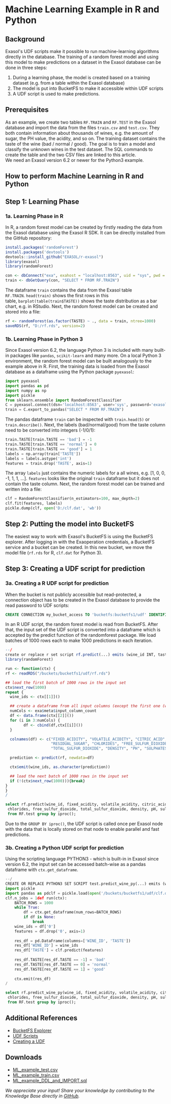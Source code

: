 # Machine Learning Example in R and Python 
## Background

Exasol's UDF scripts make it possible to run machine-learning algorithms directly in the database. The training of a random forest model and using this model to make predictions on a dataset in the Exasol database can be done in three steps:

1. During a learning phase, the model is created based on a training dataset (e.g. from a table within the Exasol database)
2. The model is put into BucketFS to make it accessible within UDF scripts
3. A UDF script is used to make predictions.

## Prerequisites

As an example, we create two tables `RF.TRAIN` and `RF.TEST` in the Exasol database and import the data from the files `train.csv` and `test.csv`. They both contain information about thousands of wines, e.g. the amount of sugar, the PH value, the acidity, and so on. The training dataset contains the taste of the wine (bad / normal / good). The goal is to train a model and classify the unknown wines in the test dataset. The SQL commands to create the table and the two CSV files are linked to this article.  
We need an Exasol version 6.2 or newer for the Python3 example.

## How to perform Machine Learning in R and Python

## Step 1: Learning Phase

### 1a. Learning Phase in R

In R, a random forest model can be created by firstly reading the data from the Exasol database using the Exasol R SDK. It can be directly installed from the GitHub repository:


```r
install.packages('randomForest')
install.packages('devtools')
devtools::install_github("EXASOL/r-exasol")
library(exasol)
library(randomForest)

con <- dbConnect("exa", exahost = "localhost:8563", uid = "sys", pwd = "exasol")
train <- dbGetQuery(con, "SELECT * FROM RF.TRAIN")
```
The dataframe `train` contains the data from the Exasol table `RF.TRAIN`. `head(train)` shows the first rows in this table, `barplot(table(train$TASTE))` shows the taste distribution as a bar chart, e.g. in RStudio. Next, the random forest model can be created and stored into a file:


```r
rf <- randomForest(as.factor(TASTE) ~ ., data = train, ntree=1000)
saveRDS(rf, "D:/rf.rds", version=2)
```
### 1b. Learning Phase in Python 3

Since Exasol version 6.2, the language Python 3 is included with many built-in packages like `pandas`, `scikit-learn` and many more. On a local Python 3 environment, the random forest model can be built analogously to the example above in R. First, the training data is loaded from the Exasol database as a dataframe using the Python package `pyexasol`:


```python
import pyexasol
import pandas as pd
import numpy as np
import pickle
from sklearn.ensemble import RandomForestClassifier
C = pyexasol.connect(dsn='localhost:8563', user='sys', password='exasol')
train = C.export_to_pandas("SELECT * FROM RF.TRAIN") 
```
The pandas dataframe `train` can be inspected with `train.head(5)` or `train.describe()`. Next, the labels (bad/normal/good) from the taste column need to be converted into integers (-1/0/1):


```python
train.TASTE[train.TASTE == 'bad'] = -1
train.TASTE[train.TASTE == 'normal'] = 0
train.TASTE[train.TASTE == 'good'] = 1
labels = np.array(train['TASTE'])
labels = labels.astype('int')
features = train.drop('TASTE', axis=1)
```
The array `labels` just contains the numeric labels for a all wines, e.g. [1, 0, 0, -1, 1, 1, ...]. `features` looks like the original `train` dataframe but it does not contain the taste column. Next, the random forest model can be trained and written into a file:


```python
clf = RandomForestClassifier(n_estimators=100, max_depth=2)
clf.fit(features, labels)
pickle.dump(clf, open('D:/clf.dat', 'wb'))
```
## Step 2: Putting the model into BucketFS

The easiest way to work with Exasol's BucketFS is using the BucketFS explorer. After logging in with the Exaoperation credentials, a BucketFS service and a bucket can be created. In this new bucket, we move the model file (`rf.rds` for R, `clf.dat` for Python 3).

## Step 3: Creating a UDF script for prediction

### 3a. Creating a R UDF script for prediction

When the bucket is not publicly accessible but read-protected, a connection object has to be created in the Exasol database to provide the read password to UDF scripts:


```sql
CREATE CONNECTION my_bucket_access TO 'bucketfs:bucketfs1/udf' IDENTIFIED BY '12345'; 
```
In an R UDF script, the random forest model is read from BucketFS. After that, the input set of the UDF script is converted into a dataframe which is accepted by the predict function of the randomforest package. We load batches of 1000 rows each to make 1000 predictions in each iteration.


```r
--/
create or replace r set script rf.predict(...) emits (wine_id INT, taste VARCHAR(6)) as
library(randomForest)

run <- function(ctx) {
rf <- readRDS("/buckets/bucketfs1/udf/rf.rds")

## load the first batch of 1000 rows in the input set
ctx$next_row(1000)
repeat {
  wine_ids <- ctx[[1]]()

  ## create a dataframe from all input columns (except the first one (wine_id))
  numCols <- exa$meta$input_column_count
  df <- data.frame(ctx[[2]]())
  for (i in 3:numCols) {
        df <- cbind(df,ctx[[i]]())
  }

  colnames(df) <- c("FIXED_ACIDITY", "VOLATILE_ACIDITY", "CITRIC_ACID",
                    "RESIDUAL_SUGAR", "CHLORIDES", "FREE_SULFUR_DIOXIDE",
                    "TOTAL_SULFUR_DIOXIDE", "DENSITY", "PH", "SULPHATES", "ALCOHOL")

  prediction <- predict(rf, newdata=df)

  ctx$emit(wine_ids, as.character(prediction))  

  ## load the next batch of 1000 rows in the input set
  if (!(ctx$next_row(1000))){break}
}
}
/
```

```sql
select rf.predict(wine_id, fixed_acidity, volatile_acidity, citric_acid, residual_sugar, 
 chlorides, free_sulfur_dioxide, total_sulfur_dioxide, density, pH, sulphates, alcohol) 
 from RF.test group by iproc(); 
```
Due to the `GROUP BY iproc()`, the UDF script is called once per Exasol node with the data that is locally stored on that node to enable parallel and fast predictions.

### 3b. Creating a Python UDF script for prediction

Using the scripting language PYTHON3 - which is built-in in Exasol since version 6.2, the input set can be accessed batch-wise as a pandas dataframe with `ctx.get_dataframe`.


```python
--/
CREATE OR REPLACE PYTHON3 SET SCRIPT test.predict_wine_py(...) emits (wine_id INT, taste VARCHAR(6)) as
import pickle
import pandas as pdclf = pickle.load(open('/buckets/bucketfs1/udf/clf.dat', 'rb'))
clf.n_jobs = 1def run(ctx):
	BATCH_ROWS = 1000
	while True:
		df = ctx.get_dataframe(num_rows=BATCH_ROWS)
		if df is None:
			break
	wine_ids = df['0']
	features = df.drop('0', axis=1)
	
	res_df = pd.DataFrame(columns=['WINE_ID', 'TASTE'])
	res_df['WINE_ID'] = wine_ids
	res_df['TASTE'] = clf.predict(features)
	
	res_df.TASTE[res_df.TASTE == -1] = 'bad'
	res_df.TASTE[res_df.TASTE == 0] = 'normal'
	res_df.TASTE[res_df.TASTE == 1] = 'good'
  
	ctx.emit(res_df)
/
```

```sql
select rf.predict_wine_py(wine_id, fixed_acidity, volatile_acidity, citric_acid, residual_sugar, 
 chlorides, free_sulfur_dioxide, total_sulfur_dioxide, density, pH, sulphates, alcohol) 
 from RF.test group by iproc();
```
## Additional References

* [BucketFS Explorer](https://github.com/exasol/bucketfs-explorer)
* [UDF Scripts](https://docs.exasol.com/database_concepts/udf_scripts.htm)
* [Creating a UDF](https://exasol.my.site.com/s/article/How-to-create-and-use-UDFs)

## Downloads

* [ML_example_test.csv](https://github.com/exasol/public-knowledgebase/blob/main/Data-Science/attachments/ML_example_test.csv)
* [ML_example_train.csv](https://github.com/exasol/public-knowledgebase/blob/main/Data-Science/attachments/ML_example_train.csv)
* [ML_example_DDL_and_IMPORT.sql](https://github.com/exasol/public-knowledgebase/blob/main/Data-Science/attachments/ML_example_DDL_and_IMPORT.sql)

*We appreciate your input! Share your knowledge by contributing to the Knowledge Base directly in [GitHub](https://github.com/exasol/public-knowledgebase).* 
